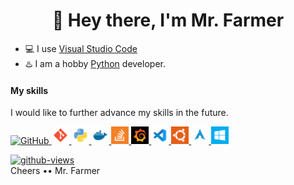 <h1 align="center">👋 Hey there, I'm Mr. Farmer</h1>

- 💻 I use [Visual Studio Code](https://code.visualstudio.com/)
- ♨️ I am a hobby [Python](https://www.python.org/) developer.

#### My skills
I would like to further advance my skills in the future.<br>
<p align="left">
    <a href="https://github.com/" target="_blank">
        <img height="28" width="28" src="https://raw.githubusercontent.com/coderjojo/coderjojo/master/img/github.svg" alt="GitHub" />
    </a>
    <a href="https://git-scm.com/" target="_blank">
        <img height="28" width="28" src="https://raw.githubusercontent.com/edent/SuperTinyIcons/master/images/svg/git.svg" alt="Git" />
    </a>
    <a href="[https://git-scm.com/](https://www.python.org/)" target="_blank">
        <img height="28" width="28" src="https://raw.githubusercontent.com/edent/SuperTinyIcons/master/images/svg/python.svg" alt="Python" />
    </a>
    <a href="https://www.docker.com/" target="_blank">
        <img height="28" width="28" src="https://raw.githubusercontent.com/edent/SuperTinyIcons/master/images/svg/docker.svg" alt="Docker" />
    </a>
    <a href="https://stackoverflow.com/" target="_blank">
        <img height="28" width="28" src="https://raw.githubusercontent.com/edent/SuperTinyIcons/master/images/svg/stackoverflow.svg" alt="StackOverflow" />
    </a>
    <a href="https://grafana.com/" target="_blank">
        <img height="28" width="28" src="https://raw.githubusercontent.com/edent/SuperTinyIcons/master/images/svg/grafana.svg" alt="Grafana" />
    </a>
    <a href="https://code.visualstudio.com/" target="_blank">
        <img height="28" width="28" src="https://raw.githubusercontent.com/edent/SuperTinyIcons/master/images/svg/visualstudiocode.svg" alt="VSCode" />
    </a>
    <a href="https://ubuntu.com/" target="_blank">
        <img height="28" width="28" src="https://raw.githubusercontent.com/edent/SuperTinyIcons/master/images/svg/ubuntu.svg" alt="Ubuntu" />
    </a>
    <a href="https://archlinux.org/" target="_blank">
        <img height="28" width="28" src="https://raw.githubusercontent.com/edent/SuperTinyIcons/master/images/svg/arch_linux.svg" alt="ArchLinux" />
    </a>
    <a href="https://www.microsoft.com/windows/get-windows-11" target="_blank">
        <img height="28" width="28" src="https://raw.githubusercontent.com/edent/SuperTinyIcons/master/images/svg/windows.svg" alt="Windows" />
    </a>
</p>

[![github-views](https://komarev.com/ghpvc/?username=farmer198&color=brightgreen)](https://github.com/Farmer198)<br>
Cheers •• Mr. Farmer
